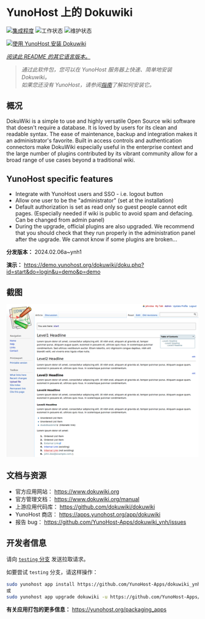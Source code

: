 <!--
注意：此 README 由 <https://github.com/YunoHost/apps/tree/master/tools/readme_generator> 自动生成
请勿手动编辑。
-->

# YunoHost 上的 Dokuwiki

[![集成程度](https://dash.yunohost.org/integration/dokuwiki.svg)](https://ci-apps.yunohost.org/ci/apps/dokuwiki/) ![工作状态](https://ci-apps.yunohost.org/ci/badges/dokuwiki.status.svg) ![维护状态](https://ci-apps.yunohost.org/ci/badges/dokuwiki.maintain.svg)

[![使用 YunoHost 安装 Dokuwiki](https://install-app.yunohost.org/install-with-yunohost.svg)](https://install-app.yunohost.org/?app=dokuwiki)

*[阅读此 README 的其它语言版本。](./ALL_README.md)*

> *通过此软件包，您可以在 YunoHost 服务器上快速、简单地安装 Dokuwiki。*  
> *如果您还没有 YunoHost，请参阅[指南](https://yunohost.org/install)了解如何安装它。*

## 概况

DokuWiki is a simple to use and highly versatile Open Source wiki software that doesn't require a database. It is loved by users for its clean and readable syntax. The ease of maintenance, backup and integration makes it an administrator's favorite. Built in access controls and authentication connectors make DokuWiki especially useful in the enterprise context and the large number of plugins contributed by its vibrant community allow for a broad range of use cases beyond a traditional wiki.

## YunoHost specific features

* Integrate with YunoHost users and SSO - i.e. logout button
* Allow one user to be the "administrator" (set at the installation)
* Default authorization is set as read only so guest people cannot edit pages. (Especially needed if wiki is public to avoid spam and defacing. Can be changed from admin panel)
* During the upgrade, official plugins are also upgraded. We recommend that you should check that they run properly in the administration panel after the upgrade. We cannot know if some plugins are broken...


**分发版本：** 2024.02.06a~ynh1

**演示：** <https://demo.yunohost.org/dokuwiki/doku.php?id=start&do=login&u=demo&p=demo>

## 截图

![Dokuwiki 的截图](./doc/screenshots/DokuWiki_Screenshot.png)

## 文档与资源

- 官方应用网站： <https://www.dokuwiki.org>
- 官方管理文档： <https://www.dokuwiki.org/manual>
- 上游应用代码库： <https://github.com/dokuwiki/dokuwiki>
- YunoHost 商店： <https://apps.yunohost.org/app/dokuwiki>
- 报告 bug： <https://github.com/YunoHost-Apps/dokuwiki_ynh/issues>

## 开发者信息

请向 [`testing` 分支](https://github.com/YunoHost-Apps/dokuwiki_ynh/tree/testing) 发送拉取请求。

如要尝试 `testing` 分支，请这样操作：

```bash
sudo yunohost app install https://github.com/YunoHost-Apps/dokuwiki_ynh/tree/testing --debug
或
sudo yunohost app upgrade dokuwiki -u https://github.com/YunoHost-Apps/dokuwiki_ynh/tree/testing --debug
```

**有关应用打包的更多信息：** <https://yunohost.org/packaging_apps>
